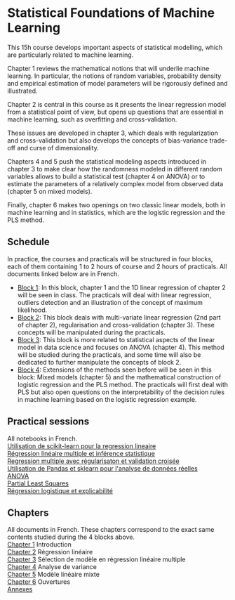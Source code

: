 # Statistical Foundations of Machine Learning

This 15h course develops important aspects of statistical modelling, which are particularly related to machine learning.

Chapter 1 reviews the mathematical notions that will underlie machine learning. In particular, the notions of random variables, probability density and empirical estimation of model parameters will be rigorously defined and illustrated.

Chapter 2 is central in this course as it presents the linear regression model from a statistical point of view, but opens up questions that are essential in machine learning, such as overfitting and cross-validation.

These issues are developed in chapter 3, which deals with regularization and cross-validation but also develops the concepts of bias-variance trade-off and curse of dimensionality.

Chapters 4 and 5 push the statistical modeling aspects introduced in chapter 3 to make clear how the randomness modeled in different random variables allows to build a statistical test (chapter 4 on ANOVA) or to estimate the parameters of a relatively complex model from observed data (chapter 5 on mixed models).

Finally, chapter 6 makes two openings on two classic linear models, both in machine learning and in statistics, which are the logistic regression and the PLS method.

## Schedule 

In practice, the courses and practicals will be structured in four blocks, each of them containing 1 to 2 hours of course and 2 hours of practicals. All documents linked below are in French.  

- [Block 1](https://github.com/SupaeroDataScience/stat-ml/blob/master/cours/Bloc1.pdf): In this block, chapter 1 and the 1D linear regression of chapter 2 will be seen in class. The practicals will deal with linear regression, outliers detection and an illustration of the concept of maximum likelihood.
- [Block 2](https://github.com/SupaeroDataScience/stat-ml/blob/master/cours/Bloc2.pdf): This block deals with multi-variate linear regression (2nd part of chapter 2), regularisation and cross-validation (chapter 3). These concepts will be manipulated during the practicals.
- [Block 3](https://github.com/SupaeroDataScience/stat-ml/blob/master/cours/Bloc3.pdf): This block is more related to statistical aspects of the linear model in data science and focuses on ANOVA (chapter 4). This method will be studied during the practicals, and some time will also be dedicated to further manipulate the concepts of block 2.  
- [Block 4](https://github.com/SupaeroDataScience/stat-ml/blob/master/cours/Bloc4.pdf): Extensions of the methods seen before will be seen in this block: Mixed models (chapter 5) and the mathematical construction of logistic regression and the PLS method. The practicals will first deal with PLS but also open questions on the interpretability of the decision rules in machine learning based on the logistic regression example.

## Practical sessions

All notebooks in French.  
[Utilisation de scikit-learn pour la regression lineaire](https://github.com/SupaeroDataScience/stat-ml/blob/main/Exo1_SimpleRegression.ipynb.ipynb)  
[Régression linéaire multiple et inférence statistique](https://github.com/SupaeroDataScience/stat-ml/blob/master/tp/Exo2_RegressionMultiple.ipynb)  
[Regression multiple avec régularisaton et validation croisée](https://github.com/SupaeroDataScience/stat-ml/blob/master/tp/Exo3_RegressionMultipleReg.ipynb)  
[Utilisation de Pandas et sklearn pour l'analyse de données réelles](https://github.com/SupaeroDataScience/stat-ml/blob/master/tp/Exo4_RealDataAnalysis.ipynb)  
[ANOVA](https://github.com/SupaeroDataScience/stat-ml/blob/master/tp/Exo5_ANOVA.ipynb)  
[Partial Least Squares](https://github.com/SupaeroDataScience/stat-ml/blob/master/tp/Exo6_PLSregression.ipynb)  
[Régression logistique et explicabilité](https://github.com/SupaeroDataScience/stat-ml/blob/master/tp/Exo7_RegressionLogistique.ipynb)  

## Chapters

All documents in French. These chapters correspond to the exact same contents studied during the 4 blocks above.  
[Chapter 1](https://github.com/SupaeroDataScience/stat-ml/blob/master/cours/Cours_Chap1.pdf) Introduction  
[Chapter 2](https://github.com/SupaeroDataScience/stat-ml/blob/master/cours/Cours_Chap2.pdf) Régression linéaire    
[Chapter 3](https://github.com/SupaeroDataScience/stat-ml/blob/master/cours/Cours_Chap3.pdf) Sélection de modèle en régression linéaire multiple  
[Chapter 4](https://github.com/SupaeroDataScience/stat-ml/blob/master/cours/Cours_Chap4.pdf) Analyse de variance  
[Chapter 5](https://github.com/SupaeroDataScience/stat-ml/blob/master/cours/Cours_Chap5.pdf) Modèle linéaire mixte  
[Chapter 6](https://github.com/SupaeroDataScience/stat-ml/blob/master/cours/Cours_Chap6.pdf) Ouvertures  
[Annexes](https://github.com/SupaeroDataScience/stat-ml/blob/master/cours/Cours_Chap7_Annexe.pdf)
